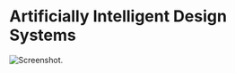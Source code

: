 # Artificially Intelligent Design Systems

![Screenshot.](https://netplasticism.com/images/screenshot-1024x768-1.jpg)
